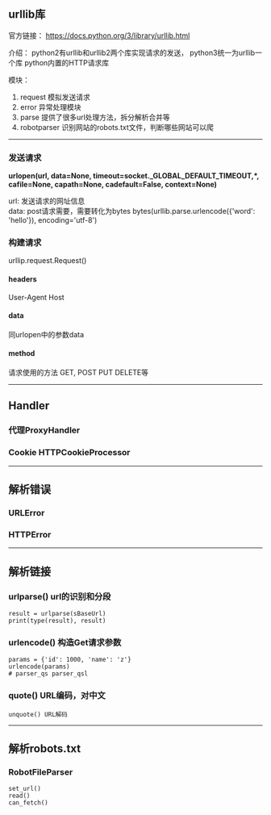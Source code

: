 ## urllib库
官方链接： https://docs.python.org/3/library/urllib.html

介绍：
python2有urllib和urllib2两个库实现请求的发送， python3统一为urllib一个库
python内置的HTTP请求库

模块：
 1. request 模拟发送请求
 2. error 异常处理模块
 3. parse 提供了很多url处理方法，拆分解析合并等
 4. robotparser 识别网站的robots.txt文件，判断哪些网站可以爬
---
### 发送请求 
**urlopen(url, data=None, timeout=socket._GLOBAL_DEFAULT_TIMEOUT,*, cafile=None, capath=None, cadefault=False, context=None)**

url: 发送请求的网址信息  
data: post请求需要，需要转化为bytes bytes(urllib.parse.urlencode({'word': 'hello'}), encoding='utf-8')

### 构建请求
urllip.request.Request()
#### headers
User-Agent
Host
#### data
同urlopen中的参数data
#### method
请求使用的方法 GET, POST PUT DELETE等

---
## Handler
### 代理ProxyHandler
### Cookie HTTPCookieProcessor

---

## 解析错误
### URLError
### HTTPError

---
## 解析链接

### urlparse() url的识别和分段

    result = urlparse(sBaseUrl)
    print(type(result), result)

### urlencode() 构造Get请求参数
    
    params = {'id': 1000, 'name': 'z'}
    urlencode(params)
    # parser_qs parser_qsl

### quote() URL编码，对中文
    unquote() URL解码

---

## 解析robots.txt

### RobotFileParser
    set_url()
    read()
    can_fetch()

